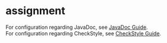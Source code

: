 # assignment

For configuration regarding JavaDoc, see [JavaDoc Guide](developer-guide/javadoc.md).  
For configuration regarding CheckStyle, see [CheckStyle Guide](developer-guide/checkstyle).
